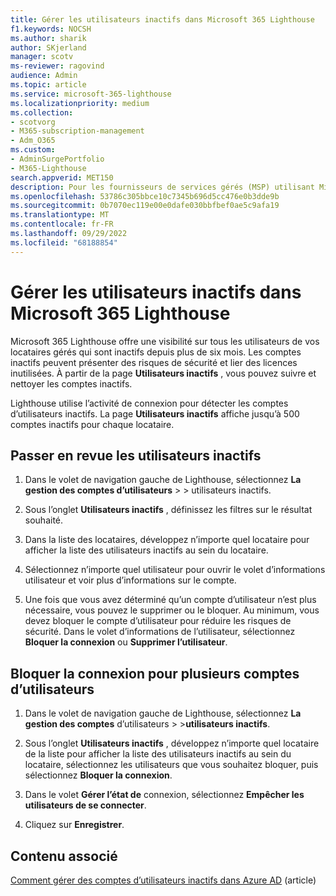 ```yaml
---
title: Gérer les utilisateurs inactifs dans Microsoft 365 Lighthouse
f1.keywords: NOCSH
ms.author: sharik
author: SKjerland
manager: scotv
ms-reviewer: ragovind
audience: Admin
ms.topic: article
ms.service: microsoft-365-lighthouse
ms.localizationpriority: medium
ms.collection:
- scotvorg
- M365-subscription-management
- Adm_O365
ms.custom:
- AdminSurgePortfolio
- M365-Lighthouse
search.appverid: MET150
description: Pour les fournisseurs de services gérés (MSP) utilisant Microsoft 365 Lighthouse, découvrez comment gérer les utilisateurs inactifs.
ms.openlocfilehash: 53786c305bbce10c7345b696d5cc476e0b3dde9b
ms.sourcegitcommit: 0b7070ec119e00e0dafe030bbfbef0ae5c9afa19
ms.translationtype: MT
ms.contentlocale: fr-FR
ms.lasthandoff: 09/29/2022
ms.locfileid: "68188854"
---
```

# <a name="manage-inactive-users-in-microsoft-365-lighthouse"></a>Gérer les utilisateurs inactifs dans Microsoft 365 Lighthouse

Microsoft 365 Lighthouse offre une visibilité sur tous les utilisateurs de vos locataires gérés qui sont inactifs depuis plus de six mois. Les comptes inactifs peuvent présenter des risques de sécurité et lier des licences inutilisées. À partir de la page **Utilisateurs inactifs** , vous pouvez suivre et nettoyer les comptes inactifs.

Lighthouse utilise l’activité de connexion pour détecter les comptes d’utilisateurs inactifs. La page **Utilisateurs inactifs** affiche jusqu’à 500 comptes inactifs pour chaque locataire.

## <a name="review-inactive-users"></a>Passer en revue les utilisateurs inactifs

1. Dans le volet de navigation gauche de Lighthouse, sélectionnez **La gestion des comptes d’utilisateurs** >  > utilisateurs inactifs.

2. Sous l’onglet **Utilisateurs inactifs** , définissez les filtres sur le résultat souhaité.

3. Dans la liste des locataires, développez n’importe quel locataire pour afficher la liste des utilisateurs inactifs au sein du locataire.

4. Sélectionnez n’importe quel utilisateur pour ouvrir le volet d’informations utilisateur et voir plus d’informations sur le compte.

5. Une fois que vous avez déterminé qu’un compte d’utilisateur n’est plus nécessaire, vous pouvez le supprimer ou le bloquer. Au minimum, vous devez bloquer le compte d’utilisateur pour réduire les risques de sécurité. Dans le volet d’informations de l’utilisateur, sélectionnez **Bloquer la connexion** ou **Supprimer l’utilisateur**.

## <a name="block-sign-in-for-multiple-user-accounts"></a>Bloquer la connexion pour plusieurs comptes d’utilisateurs

1. Dans le volet de navigation gauche de Lighthouse, sélectionnez **La gestion des comptes** d’utilisateurs  >  >**utilisateurs inactifs**.

2. Sous l’onglet **Utilisateurs inactifs** , développez n’importe quel locataire de la liste pour afficher la liste des utilisateurs inactifs au sein du locataire, sélectionnez les utilisateurs que vous souhaitez bloquer, puis sélectionnez **Bloquer la connexion**.

3. Dans le volet **Gérer l’état de** connexion, sélectionnez **Empêcher les utilisateurs de se connecter**.

4. Cliquez sur **Enregistrer**.

## <a name="related-content"></a>Contenu associé

[Comment gérer des comptes d’utilisateurs inactifs dans Azure AD](/azure/active-directory/reports-monitoring/howto-manage-inactive-user-accounts) (article)
